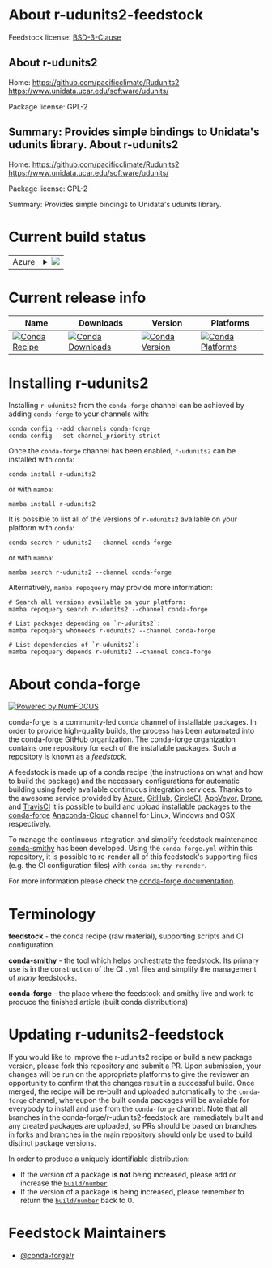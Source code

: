 About r-udunits2-feedstock
==========================

Feedstock license: [BSD-3-Clause](https://github.com/conda-forge/r-udunits2-feedstock/blob/main/LICENSE.txt)

About r-udunits2
----------------

Home: https://github.com/pacificclimate/Rudunits2 https://www.unidata.ucar.edu/software/udunits/

Package license: GPL-2

Summary: Provides simple bindings to Unidata's udunits library.
About r-udunits2
----------------

Home: https://github.com/pacificclimate/Rudunits2 https://www.unidata.ucar.edu/software/udunits/

Package license: GPL-2

Summary: Provides simple bindings to Unidata's udunits library.

Current build status
====================


<table>
    
  <tr>
    <td>Azure</td>
    <td>
      <details>
        <summary>
          <a href="https://dev.azure.com/conda-forge/feedstock-builds/_build/latest?definitionId=1761&branchName=main">
            <img src="https://dev.azure.com/conda-forge/feedstock-builds/_apis/build/status/r-udunits2-feedstock?branchName=main">
          </a>
        </summary>
        <table>
          <thead><tr><th>Variant</th><th>Status</th></tr></thead>
          <tbody><tr>
              <td>linux_64_r_base4.2</td>
              <td>
                <a href="https://dev.azure.com/conda-forge/feedstock-builds/_build/latest?definitionId=1761&branchName=main">
                  <img src="https://dev.azure.com/conda-forge/feedstock-builds/_apis/build/status/r-udunits2-feedstock?branchName=main&jobName=linux&configuration=linux%20linux_64_r_base4.2" alt="variant">
                </a>
              </td>
            </tr><tr>
              <td>linux_64_r_base4.3</td>
              <td>
                <a href="https://dev.azure.com/conda-forge/feedstock-builds/_build/latest?definitionId=1761&branchName=main">
                  <img src="https://dev.azure.com/conda-forge/feedstock-builds/_apis/build/status/r-udunits2-feedstock?branchName=main&jobName=linux&configuration=linux%20linux_64_r_base4.3" alt="variant">
                </a>
              </td>
            </tr><tr>
              <td>osx_64_r_base4.2</td>
              <td>
                <a href="https://dev.azure.com/conda-forge/feedstock-builds/_build/latest?definitionId=1761&branchName=main">
                  <img src="https://dev.azure.com/conda-forge/feedstock-builds/_apis/build/status/r-udunits2-feedstock?branchName=main&jobName=osx&configuration=osx%20osx_64_r_base4.2" alt="variant">
                </a>
              </td>
            </tr><tr>
              <td>osx_64_r_base4.3</td>
              <td>
                <a href="https://dev.azure.com/conda-forge/feedstock-builds/_build/latest?definitionId=1761&branchName=main">
                  <img src="https://dev.azure.com/conda-forge/feedstock-builds/_apis/build/status/r-udunits2-feedstock?branchName=main&jobName=osx&configuration=osx%20osx_64_r_base4.3" alt="variant">
                </a>
              </td>
            </tr><tr>
              <td>osx_arm64_r_base4.2</td>
              <td>
                <a href="https://dev.azure.com/conda-forge/feedstock-builds/_build/latest?definitionId=1761&branchName=main">
                  <img src="https://dev.azure.com/conda-forge/feedstock-builds/_apis/build/status/r-udunits2-feedstock?branchName=main&jobName=osx&configuration=osx%20osx_arm64_r_base4.2" alt="variant">
                </a>
              </td>
            </tr><tr>
              <td>osx_arm64_r_base4.3</td>
              <td>
                <a href="https://dev.azure.com/conda-forge/feedstock-builds/_build/latest?definitionId=1761&branchName=main">
                  <img src="https://dev.azure.com/conda-forge/feedstock-builds/_apis/build/status/r-udunits2-feedstock?branchName=main&jobName=osx&configuration=osx%20osx_arm64_r_base4.3" alt="variant">
                </a>
              </td>
            </tr><tr>
              <td>win_64</td>
              <td>
                <a href="https://dev.azure.com/conda-forge/feedstock-builds/_build/latest?definitionId=1761&branchName=main">
                  <img src="https://dev.azure.com/conda-forge/feedstock-builds/_apis/build/status/r-udunits2-feedstock?branchName=main&jobName=win&configuration=win%20win_64_" alt="variant">
                </a>
              </td>
            </tr>
          </tbody>
        </table>
      </details>
    </td>
  </tr>
</table>

Current release info
====================

| Name | Downloads | Version | Platforms |
| --- | --- | --- | --- |
| [![Conda Recipe](https://img.shields.io/badge/recipe-r--udunits2-green.svg)](https://anaconda.org/conda-forge/r-udunits2) | [![Conda Downloads](https://img.shields.io/conda/dn/conda-forge/r-udunits2.svg)](https://anaconda.org/conda-forge/r-udunits2) | [![Conda Version](https://img.shields.io/conda/vn/conda-forge/r-udunits2.svg)](https://anaconda.org/conda-forge/r-udunits2) | [![Conda Platforms](https://img.shields.io/conda/pn/conda-forge/r-udunits2.svg)](https://anaconda.org/conda-forge/r-udunits2) |

Installing r-udunits2
=====================

Installing `r-udunits2` from the `conda-forge` channel can be achieved by adding `conda-forge` to your channels with:

```
conda config --add channels conda-forge
conda config --set channel_priority strict
```

Once the `conda-forge` channel has been enabled, `r-udunits2` can be installed with `conda`:

```
conda install r-udunits2
```

or with `mamba`:

```
mamba install r-udunits2
```

It is possible to list all of the versions of `r-udunits2` available on your platform with `conda`:

```
conda search r-udunits2 --channel conda-forge
```

or with `mamba`:

```
mamba search r-udunits2 --channel conda-forge
```

Alternatively, `mamba repoquery` may provide more information:

```
# Search all versions available on your platform:
mamba repoquery search r-udunits2 --channel conda-forge

# List packages depending on `r-udunits2`:
mamba repoquery whoneeds r-udunits2 --channel conda-forge

# List dependencies of `r-udunits2`:
mamba repoquery depends r-udunits2 --channel conda-forge
```


About conda-forge
=================

[![Powered by
NumFOCUS](https://img.shields.io/badge/powered%20by-NumFOCUS-orange.svg?style=flat&colorA=E1523D&colorB=007D8A)](https://numfocus.org)

conda-forge is a community-led conda channel of installable packages.
In order to provide high-quality builds, the process has been automated into the
conda-forge GitHub organization. The conda-forge organization contains one repository
for each of the installable packages. Such a repository is known as a *feedstock*.

A feedstock is made up of a conda recipe (the instructions on what and how to build
the package) and the necessary configurations for automatic building using freely
available continuous integration services. Thanks to the awesome service provided by
[Azure](https://azure.microsoft.com/en-us/services/devops/), [GitHub](https://github.com/),
[CircleCI](https://circleci.com/), [AppVeyor](https://www.appveyor.com/),
[Drone](https://cloud.drone.io/welcome), and [TravisCI](https://travis-ci.com/)
it is possible to build and upload installable packages to the
[conda-forge](https://anaconda.org/conda-forge) [Anaconda-Cloud](https://anaconda.org/)
channel for Linux, Windows and OSX respectively.

To manage the continuous integration and simplify feedstock maintenance
[conda-smithy](https://github.com/conda-forge/conda-smithy) has been developed.
Using the ``conda-forge.yml`` within this repository, it is possible to re-render all of
this feedstock's supporting files (e.g. the CI configuration files) with ``conda smithy rerender``.

For more information please check the [conda-forge documentation](https://conda-forge.org/docs/).

Terminology
===========

**feedstock** - the conda recipe (raw material), supporting scripts and CI configuration.

**conda-smithy** - the tool which helps orchestrate the feedstock.
                   Its primary use is in the construction of the CI ``.yml`` files
                   and simplify the management of *many* feedstocks.

**conda-forge** - the place where the feedstock and smithy live and work to
                  produce the finished article (built conda distributions)


Updating r-udunits2-feedstock
=============================

If you would like to improve the r-udunits2 recipe or build a new
package version, please fork this repository and submit a PR. Upon submission,
your changes will be run on the appropriate platforms to give the reviewer an
opportunity to confirm that the changes result in a successful build. Once
merged, the recipe will be re-built and uploaded automatically to the
`conda-forge` channel, whereupon the built conda packages will be available for
everybody to install and use from the `conda-forge` channel.
Note that all branches in the conda-forge/r-udunits2-feedstock are
immediately built and any created packages are uploaded, so PRs should be based
on branches in forks and branches in the main repository should only be used to
build distinct package versions.

In order to produce a uniquely identifiable distribution:
 * If the version of a package **is not** being increased, please add or increase
   the [``build/number``](https://docs.conda.io/projects/conda-build/en/latest/resources/define-metadata.html#build-number-and-string).
 * If the version of a package **is** being increased, please remember to return
   the [``build/number``](https://docs.conda.io/projects/conda-build/en/latest/resources/define-metadata.html#build-number-and-string)
   back to 0.

Feedstock Maintainers
=====================

* [@conda-forge/r](https://github.com/conda-forge/r/)


<!-- dummy commit to enable rerendering -->

